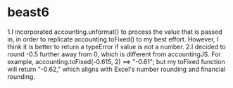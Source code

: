 # beast6
1.I incorporated accounting.unformat() to process the value that is passed in, in order to replicate accounting.toFixed() to my best effort. However, I think it is better to return a typeError if value is not a number.
2.I decided to round -0.5 further away from 0, which is different from accountingJS. For example, accounting.toFixed(-0.615, 2) ==> "-0.61"; but my toFixed function will return "-0.62," which aligns with Excel's number rounding and financial rounding.
